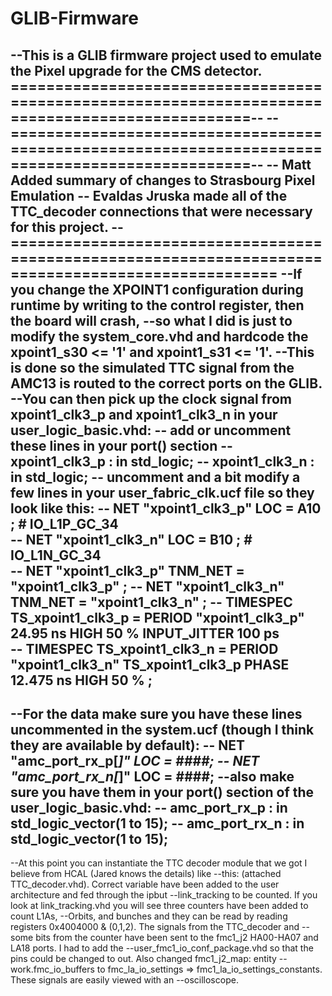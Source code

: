 # GLIB-Firmware

--This is a GLIB firmware project used to emulate the Pixel upgrade for the CMS detector. =================================================================================================--
--=================================================================================================--
-- Matt Added summary of changes to Strasbourg Pixel Emulation 
-- Evaldas Jruska made all of the TTC_decoder connections that were necessary for this project.
--====================================================================================================
--If you change the XPOINT1 configuration during runtime by writing to the control register, then the board will crash, 
--so what I did is just to modify the system_core.vhd and hardcode the xpoint1_s30 <= '1' and xpoint1_s31 <= '1'. 
--This is done so the simulated TTC signal from the AMC13 is routed to the correct ports on the GLIB.
--You can then pick up the clock signal from xpoint1_clk3_p and xpoint1_clk3_n in your user_logic_basic.vhd:
--    add or uncomment these lines in your port() section
--      xpoint1_clk3_p : in std_logic;
--      xpoint1_clk3_n : in std_logic;
--   uncomment and a bit modify a few lines in your user_fabric_clk.ucf file so they look like this:
--     NET "xpoint1_clk3_p"                                            LOC = A10                                                                        ; # IO_L1P_GC_34               
--     NET "xpoint1_clk3_n"                                            LOC = B10                                                                        ; # IO_L1N_GC_34                       
--     NET "xpoint1_clk3_p"                                            TNM_NET = "xpoint1_clk3_p"                                                       ;
--     NET "xpoint1_clk3_n"                                            TNM_NET = "xpoint1_clk3_n"                                                       ;
--     TIMESPEC TS_xpoint1_clk3_p =                    PERIOD "xpoint1_clk3_p" 24.95 ns HIGH 50 % INPUT_JITTER 100 ps                              
--     TIMESPEC TS_xpoint1_clk3_n =                    PERIOD "xpoint1_clk3_n" TS_xpoint1_clk3_p PHASE 12.475 ns HIGH 50 %                ;
--
--For the data make sure you have these lines uncommented in the system.ucf (though I think they are available by default):
--  NET "amc_port_rx_p[*]" LOC = ####;
--  NET "amc_port_rx_n[*]" LOC = ####;
--also make sure you have them in your port() section of the user_logic_basic.vhd:
--   amc_port_rx_p               : in std_logic_vector(1 to 15);
--   amc_port_rx_n               : in std_logic_vector(1 to 15);
--
--At this point you can instantiate the TTC decoder module that we got I believe from HCAL (Jared knows the details) like --this: (attached TTC_decoder.vhd). Correct variable have been added to the user architecture and fed through the ipbut --link_tracking to be counted. If you look at link_tracking.vhd you will see three counters have been added to count L1As, --Orbits, and bunches and they can be read by reading registers 0x4004000 & (0,1,2). The signals from the TTC_decoder and --some bits from the counter have been sent to the fmc1_j2 HA00-HA07 and LA18 ports. I had to add the --user_fmc1_io_conf_package.vhd so that the pins could be changed to out. Also changed fmc1_j2_map: entity --work.fmc_io_buffers to fmc_la_io_settings => fmc1_la_io_settings_constants. These signals are easily viewed with an --oscilloscope.

